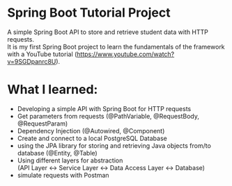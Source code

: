 # Spring Boot Tutorial Project
 A simple Spring Boot API to store and retrieve student data with HTTP requests.  
 It is my first Spring Boot project to learn the fundamentals of the framework with a YouTube tutorial (https://www.youtube.com/watch?v=9SGDpanrc8U).  

# What I learned:
- Developing a simple API with Spring Boot for HTTP requests
- Get parameters from requests (@PathVariable, @RequestBody, @RequestParam)
- Dependency Injection (@Autowired, @Component)
- Create and connect to a local PostgreSQL Database
- using the JPA library for storing and retrieving Java objects from/to database (@Entity, @Table)
- Using different layers for abstraction  
 (API Layer ↔ Service Layer ↔ Data Access Layer ↔ Database)  
- simulate requests with Postman